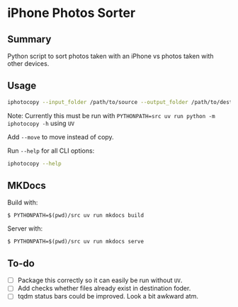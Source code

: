 # iPhone Photos Sorter

## Summary

Python script to sort photos taken with an iPhone vs photos taken with other devices.

## Usage

```bash
iphotocopy --input_folder /path/to/source --output_folder /path/to/destination
```

Note: Currently this must be run with `PYTHONPATH=src uv run python -m iphotocopy -h` using `UV`

Add `--move` to move instead of copy.

Run `--help` for all CLI options:

```bash
iphotocopy --help
```

## MKDocs

Build with:

```
$ PYTHONPATH=$(pwd)/src uv run mkdocs build
```

Server with:

```
$ PYTHONPATH=$(pwd)/src uv run mkdocs serve
```

## To-do

- [ ] Package this correctly so it can easily be run without `UV`.
- [ ] Add checks whether files already exist in destination foder.
- [ ] tqdm status bars could be improved. Look a bit awkward atm. 
